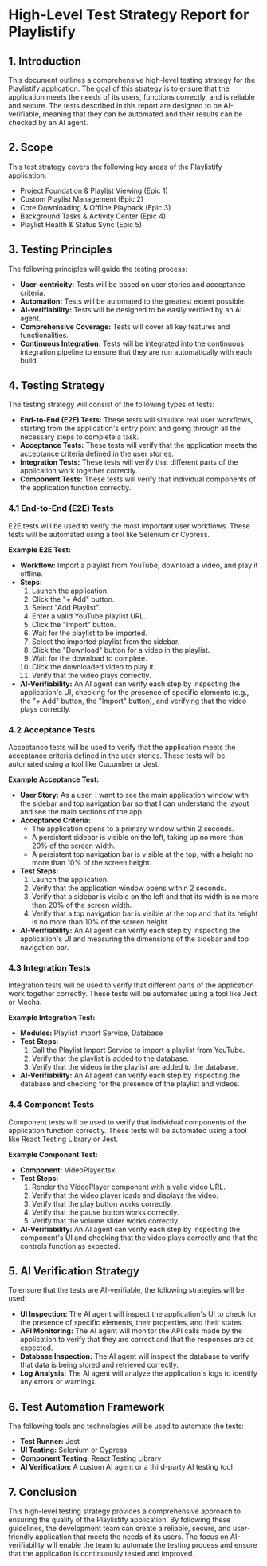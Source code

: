 # High-Level Test Strategy Report for Playlistify

## 1. Introduction

This document outlines a comprehensive high-level testing strategy for the Playlistify application. The goal of this strategy is to ensure that the application meets the needs of its users, functions correctly, and is reliable and secure. The tests described in this report are designed to be AI-verifiable, meaning that they can be automated and their results can be checked by an AI agent.

## 2. Scope

This test strategy covers the following key areas of the Playlistify application:

*   Project Foundation & Playlist Viewing (Epic 1)
*   Custom Playlist Management (Epic 2)
*   Core Downloading & Offline Playback (Epic 3)
*   Background Tasks & Activity Center (Epic 4)
*   Playlist Health & Status Sync (Epic 5)

## 3. Testing Principles

The following principles will guide the testing process:

*   **User-centricity:** Tests will be based on user stories and acceptance criteria.
*   **Automation:** Tests will be automated to the greatest extent possible.
*   **AI-verifiability:** Tests will be designed to be easily verified by an AI agent.
*   **Comprehensive Coverage:** Tests will cover all key features and functionalities.
*   **Continuous Integration:** Tests will be integrated into the continuous integration pipeline to ensure that they are run automatically with each build.

## 4. Testing Strategy

The testing strategy will consist of the following types of tests:

*   **End-to-End (E2E) Tests:** These tests will simulate real user workflows, starting from the application's entry point and going through all the necessary steps to complete a task.
*   **Acceptance Tests:** These tests will verify that the application meets the acceptance criteria defined in the user stories.
*   **Integration Tests:** These tests will verify that different parts of the application work together correctly.
*   **Component Tests:** These tests will verify that individual components of the application function correctly.

### 4.1 End-to-End (E2E) Tests

E2E tests will be used to verify the most important user workflows. These tests will be automated using a tool like Selenium or Cypress.

**Example E2E Test:**

*   **Workflow:** Import a playlist from YouTube, download a video, and play it offline.
*   **Steps:**
    1.  Launch the application.
    2.  Click the "+ Add" button.
    3.  Select "Add Playlist".
    4.  Enter a valid YouTube playlist URL.
    5.  Click the "Import" button.
    6.  Wait for the playlist to be imported.
    7.  Select the imported playlist from the sidebar.
    8.  Click the "Download" button for a video in the playlist.
    9.  Wait for the download to complete.
    10. Click the downloaded video to play it.
    11. Verify that the video plays correctly.
*   **AI-Verifiability:** An AI agent can verify each step by inspecting the application's UI, checking for the presence of specific elements (e.g., the "+ Add" button, the "Import" button), and verifying that the video plays correctly.

### 4.2 Acceptance Tests

Acceptance tests will be used to verify that the application meets the acceptance criteria defined in the user stories. These tests will be automated using a tool like Cucumber or Jest.

**Example Acceptance Test:**

*   **User Story:** As a user, I want to see the main application window with the sidebar and top navigation bar so that I can understand the layout and see the main sections of the app.
*   **Acceptance Criteria:**
    *   The application opens to a primary window within 2 seconds.
    *   A persistent sidebar is visible on the left, taking up no more than 20% of the screen width.
    *   A persistent top navigation bar is visible at the top, with a height no more than 10% of the screen height.
*   **Test Steps:**
    1.  Launch the application.
    2.  Verify that the application window opens within 2 seconds.
    3.  Verify that a sidebar is visible on the left and that its width is no more than 20% of the screen width.
    4.  Verify that a top navigation bar is visible at the top and that its height is no more than 10% of the screen height.
*   **AI-Verifiability:** An AI agent can verify each step by inspecting the application's UI and measuring the dimensions of the sidebar and top navigation bar.

### 4.3 Integration Tests

Integration tests will be used to verify that different parts of the application work together correctly. These tests will be automated using a tool like Jest or Mocha.

**Example Integration Test:**

*   **Modules:** Playlist Import Service, Database
*   **Test Steps:**
    1.  Call the Playlist Import Service to import a playlist from YouTube.
    2.  Verify that the playlist is added to the database.
    3.  Verify that the videos in the playlist are added to the database.
*   **AI-Verifiability:** An AI agent can verify each step by inspecting the database and checking for the presence of the playlist and videos.

### 4.4 Component Tests

Component tests will be used to verify that individual components of the application function correctly. These tests will be automated using a tool like React Testing Library or Jest.

**Example Component Test:**

*   **Component:** VideoPlayer.tsx
*   **Test Steps:**
    1.  Render the VideoPlayer component with a valid video URL.
    2.  Verify that the video player loads and displays the video.
    3.  Verify that the play button works correctly.
    4.  Verify that the pause button works correctly.
    5.  Verify that the volume slider works correctly.
*   **AI-Verifiability:** An AI agent can verify each step by inspecting the component's UI and checking that the video plays correctly and that the controls function as expected.

## 5. AI Verification Strategy

To ensure that the tests are AI-verifiable, the following strategies will be used:

*   **UI Inspection:** The AI agent will inspect the application's UI to check for the presence of specific elements, their properties, and their states.
*   **API Monitoring:** The AI agent will monitor the API calls made by the application to verify that they are correct and that the responses are as expected.
*   **Database Inspection:** The AI agent will inspect the database to verify that data is being stored and retrieved correctly.
*   **Log Analysis:** The AI agent will analyze the application's logs to identify any errors or warnings.

## 6. Test Automation Framework

The following tools and technologies will be used to automate the tests:

*   **Test Runner:** Jest
*   **UI Testing:** Selenium or Cypress
*   **Component Testing:** React Testing Library
*   **AI Verification:** A custom AI agent or a third-party AI testing tool

## 7. Conclusion

This high-level testing strategy provides a comprehensive approach to ensuring the quality of the Playlistify application. By following these guidelines, the development team can create a reliable, secure, and user-friendly application that meets the needs of its users. The focus on AI-verifiability will enable the team to automate the testing process and ensure that the application is continuously tested and improved.